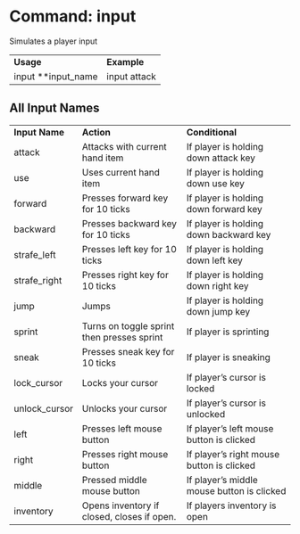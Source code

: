 # Command: input
Simulates a player input

<table>
  <tr>
   <td><strong>Usage</strong>
   </td>
   <td><strong>Example</strong>
   </td>
  </tr>
  <tr>
   <td>input **input_name
   </td>
   <td>input attack
   </td>
  </tr>
</table>

## All Input Names
<table>
  <tr>
   <td><strong>Input Name</strong>
   </td>
   <td><strong>Action</strong>
   </td>
   <td><strong>Conditional </strong>
   </td>
  </tr>
  <tr>
   <td>attack
   </td>
   <td>Attacks with current hand item
   </td>
   <td>If player is holding down attack key
   </td>
  </tr>
  <tr>
   <td>use
   </td>
   <td>Uses current hand item
   </td>
   <td>If player is holding down use key
   </td>
  </tr>
  <tr>
   <td>forward
   </td>
   <td>Presses forward key for 10 ticks
   </td>
   <td>If player is holding down forward key
   </td>
  </tr>
  <tr>
   <td>backward
   </td>
   <td>Presses backward key for 10 ticks
   </td>
   <td>If player is holding down backward key
   </td>
  </tr>
  <tr>
   <td>strafe_left
   </td>
   <td>Presses left key for 10 ticks
   </td>
   <td>If player is holding down left key
   </td>
  </tr>
  <tr>
   <td>strafe_right
   </td>
   <td>Presses right key for 10 ticks
   </td>
   <td>If player is holding down right key
   </td>
  </tr>
  <tr>
   <td>jump
   </td>
   <td>Jumps 
   </td>
   <td>If player is holding down jump key
   </td>
  </tr>
  <tr>
   <td>sprint
   </td>
   <td>Turns on toggle sprint then presses sprint
   </td>
   <td>If player is sprinting
   </td>
  </tr>
  <tr>
   <td>sneak
   </td>
   <td>Presses sneak key for 10 ticks
   </td>
   <td>If player is sneaking
   </td>
  </tr>
  <tr>
   <td>lock_cursor
   </td>
   <td>Locks your cursor
   </td>
   <td>If player’s cursor is locked
   </td>
  </tr>
  <tr>
   <td>unlock_cursor
   </td>
   <td>Unlocks your cursor
   </td>
   <td>If player’s cursor is unlocked
   </td>
  </tr>
  <tr>
   <td>left
   </td>
   <td>Presses left mouse button
   </td>
   <td>If player’s left mouse button is clicked
   </td>
  </tr>
  <tr>
   <td>right
   </td>
   <td>Presses right mouse button
   </td>
   <td>If player’s right mouse button is clicked
   </td>
  </tr>
  <tr>
   <td>middle
   </td>
   <td>Pressed middle mouse button
   </td>
   <td>If player’s middle mouse button is clicked
   </td>
  </tr>
  <tr>
   <td>inventory
   </td>
   <td>Opens inventory if closed, closes if open.
   </td>
   <td>If players inventory is open
   </td>
  </tr>
</table>


